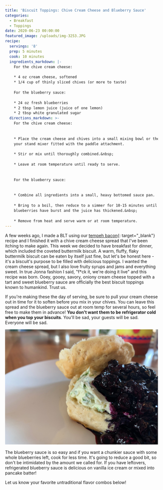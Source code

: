 ```yaml
---
title: 'Biscuit Toppings: Chive Cream Cheese and Blueberry Sauce'
categories:
  - Breakfast
  - Toppings
date: 2020-06-23 00:00:00
featured_image: /uploads/img-3253.JPG
recipe:
  servings: '8'
  prep: 5 minutes
  cook: 10 minutes
  ingredients_markdown: |-
    For the chive cream cheese:

    * 4 oz cream cheese, softened
    * 1/4 cup of thinly sliced chives (or more to taste)

    For the blueberry sauce:

    * 24 oz fresh blueberries
    * 2 tbsp lemon juice (juice of one lemon)
    * 2 tbsp white granulated sugar
  directions_markdown: >-
    For the chive cream cheese:


    * Place the cream cheese and chives into a small mixing bowl or the bowl of
    your stand mixer fitted with the paddle attachment.

    * Stir or mix until thoroughly combined.&nbsp;

    * Leave at room temperature until ready to serve.


    For the blueberry sauce:


    * Combine all ingredients into a small, heavy bottomed sauce pan.

    * Bring to a boil, then reduce to a simmer for 10-15 minutes until the
    blueberries have burst and the juice has thickened.&nbsp;

    * Remove from heat and serve warm or at room temperature.
---
```


A few weeks ago, I made a BLT using our [tempeh bacon](https://bonnettebites.com/protein/2020/05/20/crispy-oven-baked-tempeh-bacon/){: target="_blank"} recipe and I finished it with a chive cream cheese spread that I've been itching to make again. This week we decided to have breakfast for dinner, which included the coveted buttermilk biscuit. A warm, fluffy, flaky buttermilk biscuit can be eaten by itself just fine, but let's be honest here - it's a biscuit's purpose to be filled with delicious toppings. I wanted the cream cheese spread, but I also love fruity syrups and jams and everything sweet. In true Jonna fashion I said, "f\*ck it, we're doing it live" and this recipe was born. Ooey, gooey, savory, oniony cream cheese topped with a tart and sweet blueberry sauce are officially the best biscuit toppings known to humankind. Trust us.

If you're making these the day of serving, be sure to pull your cream cheese out in time for it to soften before you mix in your chives. You can leave this spread and the blueberry sauce out at room temp for several hours, so feel free to make them in advance\! **You don't want them to be refrigerator cold when you top your biscuits**. You'll be sad, your guests will be sad. Everyone will be sad.

![](/uploads/img-3253.JPG)

The blueberry sauce is so easy and if you want a chunkier sauce with some whole blueberries left, cook for less time. It's going to reduce a good bit, so don't be intimidated by the amount we called for. If you have leftovers, refrigerated blueberry sauce is delicious on vanilla ice cream or mixed into pancake batter\!

Let us know your favorite untraditional flavor combos below\!

&nbsp;